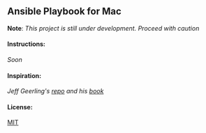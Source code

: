 Ansible Playbook for Mac
---
__Note__: _This project is still under development. Proceed with caution_
#### Instructions:
_Soon_

#### Inspiration:
_Jeff Geerling's [repo](https://github.com/geerlingguy/mac-dev-playbook) and his [book](https://www.ansiblefordevops.com/)_

#### License:
[MIT](https://github.com/v1shwa/mac-playbook/blob/master/LICENSE)